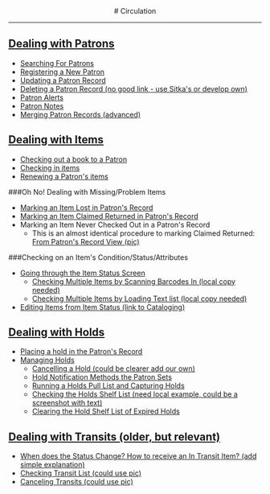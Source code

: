 <center>
# Circulation
</center>
<hr size=2>

## [Dealing with Patrons](http://docs.evergreen-ils.org/2.9/_circulation_patron_record.html)
* [Searching For Patrons](http://docs.evergreen-ils.org/2.9/_circulation_patron_record.html#circulation_searching_patrons)
* [Registering a New Patron](http://docs.evergreen-ils.org/2.9/_registering_new_patrons.html)
* [Updating a Patron Record](http://docs.evergreen-ils.org/2.9/updating_patron_information.html)
* [Deleting a Patron Record (no good link - use Sitka's or develop own)](http://)
* [Patron Alerts](http://docs.evergreen-ils.org/2.9/_patron_alerts.html)
* [Patron Notes](http://docs.evergreen-ils.org/2.9/_patron_notes.html)
* [Merging Patron Records (advanced)](http://docs.evergreen-ils.org/2.9/_merging_patron_records.html)


## [Dealing with Items](http://docs.evergreen-ils.org/2.9/_circulating_items.html)
* [Checking out a book to a Patron](http://docs.evergreen-ils.org/2.9/_circulating_items.html#_check_out_f1)
* [Checking in items](http://docs.evergreen-ils.org/2.9/_check_in_f2.html)
* [Renewing a Patron's items](http://docs.evergreen-ils.org/2.9/_renewal_and_editing_the_item_8217_s_due_date.html)

###Oh No! Dealing with Missing/Problem Items

* [Marking an Item Lost in Patron's Record](http://docs.evergreen-ils.org/2.9/_marking_items_lost_and_claimed_returned.html#_lost_items)
* [Marking an Item Claimed Returned in Patron's Record](http://docs.evergreen-ils.org/2.9/_marking_items_lost_and_claimed_returned.html#_claimed_returned_items)
* Marking an Item Never Checked Out in a Patron's Record
	* This is an almost identical procedure to marking Claimed Returned: [From Patron's Record View (pic)](images/circ_marked_claimed_returned.png)

###Checking on an Item's Condition/Status/Attributes

* [Going through the Item Status Screen](http://docs.evergreen-ils.org/2.9/itemstatus.html)
	* [Checking Multiple Items by Scanning Barcodes In (local copy needed)]()
	* [Checking Multiple Items by Loading Text list (local copy needed)]()
* [Editing Items from Item Status (link to Cataloging)]()

## [Dealing with Holds](http://docs.evergreen-ils.org/2.9/_holds_management.html)
* [Placing a hold in the Patron's Record](http://docs.evergreen-ils.org/2.9/_placing_holds_in_patron_records.html)
* [Managing Holds](http://docs.evergreen-ils.org/2.9/_managing_holds.html)
	* [Cancelling a Hold (could be clearer add our own)]()
	* [Hold Notification Methods the Patron Sets](http://docs.evergreen-ils.org/2.9/_managing_holds.html#_holds_notification_methods)
	* [Running a Holds Pull List and Capturing Holds](http://docs.evergreen-ils.org/2.9/_managing_holds.html#_pulling_amp_capturing_holds)
	* [Checking the Holds Shelf List (need local example, could be a screenshot with text)]()
	* [Clearing the Hold Shelf List of Expired Holds](http://docs.evergreen-ils.org/2.9/_managing_holds.html#_clearing_shelf_expired_holds)

## [Dealing with Transits (older, but relevant)](http://docs.evergreen-ils.org/2.1/html/transititems.html)
* [When does the Status Change? How to receive an In Transit Item? (add simple explanation)]()
* [Checking Transit List (could use pic)](http://docs.evergreen-ils.org/2.1/html/transititems.html)
* [Canceling Transits (could use pic)](http://docs.evergreen-ils.org/2.1/html/transititems.html)
